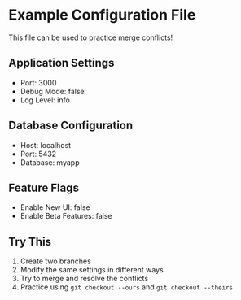 # Example Configuration File

This file can be used to practice merge conflicts!

## Application Settings
- Port: 3000
- Debug Mode: false
- Log Level: info

## Database Configuration
- Host: localhost
- Port: 5432
- Database: myapp

## Feature Flags
- Enable New UI: false
- Enable Beta Features: false

## Try This
1. Create two branches
2. Modify the same settings in different ways
3. Try to merge and resolve the conflicts
4. Practice using `git checkout --ours` and `git checkout --theirs`
